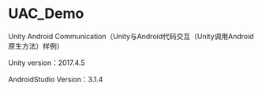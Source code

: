 # UAC_Demo
Unity Android Communication（Unity与Android代码交互（Unity调用Android原生方法）样例）



Unity version：2017.4.5

AndroidStudio Version：3.1.4
